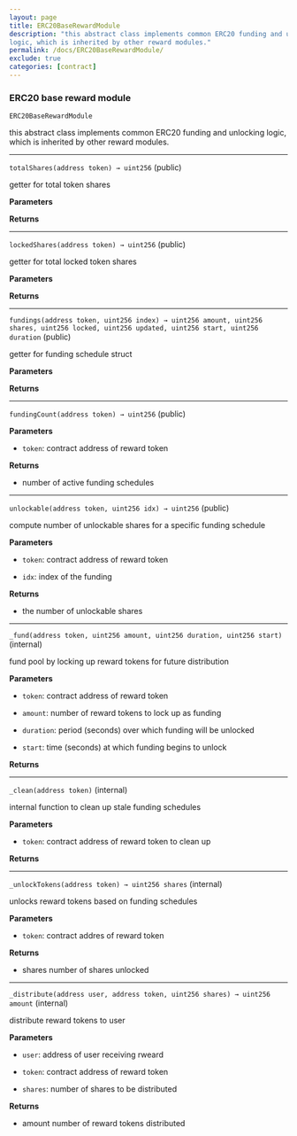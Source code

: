 ```yaml
---
layout: page
title: ERC20BaseRewardModule
description: "this abstract class implements common ERC20 funding and unlocking
logic, which is inherited by other reward modules."
permalink: /docs/ERC20BaseRewardModule/
exclude: true
categories: [contract]
---
```


### ERC20 base reward module



`ERC20BaseRewardModule`

this abstract class implements common ERC20 funding and unlocking
logic, which is inherited by other reward modules.





****

`totalShares(address token) → uint256` (public)

getter for total token shares



**Parameters**  

**Returns**


****

`lockedShares(address token) → uint256` (public)

getter for total locked token shares



**Parameters**  

**Returns**


****

`fundings(address token, uint256 index) → uint256 amount, uint256 shares, uint256 locked, uint256 updated, uint256 start, uint256 duration` (public)

getter for funding schedule struct



**Parameters**  

**Returns**


****

`fundingCount(address token) → uint256` (public)





**Parameters**  
- `token`: contract address of reward token


**Returns**
- number of active funding schedules


****

`unlockable(address token, uint256 idx) → uint256` (public)

compute number of unlockable shares for a specific funding schedule




**Parameters**  
- `token`: contract address of reward token

- `idx`: index of the funding


**Returns**
- the number of unlockable shares


****

`_fund(address token, uint256 amount, uint256 duration, uint256 start)` (internal)

fund pool by locking up reward tokens for future distribution




**Parameters**  
- `token`: contract address of reward token

- `amount`: number of reward tokens to lock up as funding

- `duration`: period (seconds) over which funding will be unlocked

- `start`: time (seconds) at which funding begins to unlock

**Returns**


****

`_clean(address token)` (internal)



internal function to clean up stale funding schedules


**Parameters**  
- `token`: contract address of reward token to clean up

**Returns**


****

`_unlockTokens(address token) → uint256 shares` (internal)



unlocks reward tokens based on funding schedules


**Parameters**  
- `token`: contract addres of reward token


**Returns**
- shares number of shares unlocked


****

`_distribute(address user, address token, uint256 shares) → uint256 amount` (internal)



distribute reward tokens to user


**Parameters**  
- `user`: address of user receiving rweard

- `token`: contract address of reward token

- `shares`: number of shares to be distributed


**Returns**
- amount number of reward tokens distributed



